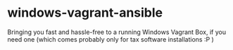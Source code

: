 # windows-vagrant-ansible
Bringing you fast and hassle-free to a running Windows Vagrant Box, if you need one (which comes probably only for tax software installations :P )
